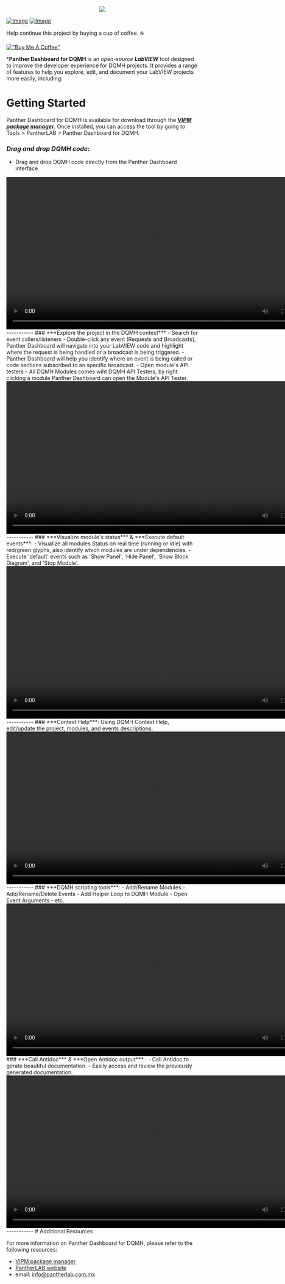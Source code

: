 <p align="center">
  <img src="https://github.com/PantherLAB/PantherDashboard/assets/5545396/75c3d5d2-625b-4848-9e4e-329e507a3b69" />
</p>

[![Image](https://www.vipm.io/package/pantherlab_lib_panther_dashboard/badge.svg?metric=installs)](https://www.vipm.io/package/pantherlab_lib_panther_dashboard/) [![Image](https://www.vipm.io/package/pantherlab_lib_panther_dashboard/badge.svg?metric=stars)](https://www.vipm.io/package/pantherlab_lib_panther_dashboard/)


Help continue this project by buying a cup of coffee. ☕ 

[!["Buy Me A Coffee"](https://www.buymeacoffee.com/assets/img/custom_images/orange_img.png)](https://www.buymeacoffee.com/enoearias)

***Panther Dashboard for DQMH** is an _open-source_ ***LabVIEW*** tool designed to improve the developer experience for DQMH projects. It provides a range of features to help you explore, edit, and document your LabVIEW projects more easily, including:

# Getting Started

Panther Dashboard for DQMH is available for download through the ***[VIPM package manager](https://www.vipm.io/package/pantherlab_lib_panther_dashboard/)***. Once installed, you can access the tool by going to Tools > PantherLAB > Panther Dashboard for DQMH.

### ***Drag and drop DQMH code***:
- Drag and drop DQMH code directly from the Panther Dashboard interface.
<video width="800" controls>
  <source src="https://github.com/PantherLAB/PantherDashboard/assets/5545396/ef35bf20-b52a-4df7-b905-04c08e000051" type="video/mp4">
   Your browser does not support the video tag.
</video>
-----------
### ***Explore the project in the DQMH context*** 
  - Search for event callers/listeners 
    - Double-click any event (Requests and Broadcasts), Panther Dashboard will navigate into your LabVIEW code and highlight where the request is being handled or a broadcast is being triggered.
    - Panther Dashboard will help you identify where an event is being called or code sections subscribed to an specific broadcast.
  - Open module's API testers
    - All DQMH Modules comes wiht DQMH API Testers, by right clicking a module Panther Dashboard can open the Module's API Tester.
<video width="800" controls>
  <source src="https://github.com/PantherLAB/PantherDashboard/assets/5545396/e7e6ce9d-0a33-4092-91d7-1ac6c02597d5" type="video/mp4">
   Your browser does not support the video tag.
</video>
-----------
### ***Visualize module's status*** & ***Execute default events***:
  - Visualize all modules Status on real time (running or idle) with red/green glyphs, also identify which modules are under dependencies.
  - Execute 'default' events such as 'Show Panel', 'Hide Panel', 'Show Block Diagram', and 'Stop Module'.
<video width="800" controls>
  <source src="https://github.com/PantherLAB/PantherDashboard/assets/5545396/070c8f3d-6b88-4663-a9a2-e07a7a722b76" type="video/mp4">
   Your browser does not support the video tag.
</video>
-----------
### ***Context Help***: Using DQMH Context Help, edit/update the project, modules, and events descriptions.
<video width="800" controls>
  <source src="https://github.com/PantherLAB/PantherDashboard/assets/5545396/0cb6246f-4cc6-4d0f-9043-d3ae800a1d68" type="video/mp4">
   Your browser does not support the video tag.
</video>
-----------
### ***DQMH scripting tools***: 
- Add/Rename Modules
- Add/Rename/Delete Events
- Add Helper Loop to DQMH Module
- Open Event Arguments
- etc.
<video width="800" controls>
  <source src="https://github.com/PantherLAB/PantherDashboard/assets/5545396/4fce462e-0fb5-4260-9254-9e9f548b0a72" type="video/mp4">
   Your browser does not support the video tag.
</video>
### ***Call Antidoc*** & ***Open Antidoc output*** :
  - Call Antidoc to gerate beautiful documentation.
  - Easily access and review the previously generated documentation.
  <video width="800" controls>
  <source src="https://github.com/PantherLAB/PantherDashboard/assets/5545396/0cb6246f-4cc6-4d0f-9043-d3ae800a1d68" type="video/mp4">
   Your browser does not support the video tag.
</video>
-----------
# Additional Resources

For more information on Panther Dashboard for DQMH, please refer to the following resources:

- [VIPM package manager](https://www.vipm.io/package/pantherlab_lib_panther_dashboard/)
- [PantherLAB website](https://pantherlab.com.mx/)
- email: info@pantherlab.com.mx
 

 
